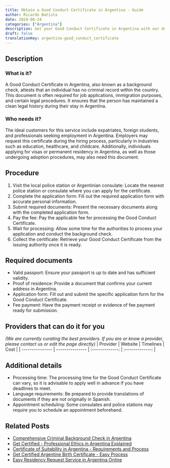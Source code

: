 ```yaml
---
title: Obtain a Good Conduct Certificate in Argentina - Guide
author: Ricardo Batista
date: 2024-06-24
categories: ["Argentina"]
description: Get your Good Conduct Certificate in Argentina with our detailed guide on the process, documents needed, and eligibility.
draft: false
translationKey: argentina-good_conduct_certificate
---
```


## Description
### What is it?
A Good Conduct Certificate in Argentina, also known as a background check, attests that an individual has no criminal record within the country. This document is often required for job applications, immigration purposes, and certain legal procedures. It ensures that the person has maintained a clean legal history during their stay in Argentina.

### Who needs it?
The ideal customers for this service include expatriates, foreign students, and professionals seeking employment in Argentina. Employers may request this certificate during the hiring process, particularly in industries such as education, healthcare, and childcare. Additionally, individuals applying for visas or permanent residency in Argentina, as well as those undergoing adoption procedures, may also need this document.

## Procedure

1. Visit the local police station or Argentinian consulate: Locate the nearest police station or consulate where you can apply for the certificate.
2. Complete the application form: Fill out the required application form with accurate personal information.
3. Submit required documents: Present the necessary documents along with the completed application form.
4. Pay the fee: Pay the applicable fee for processing the Good Conduct Certificate.
5. Wait for processing: Allow some time for the authorities to process your application and conduct the background check.
6. Collect the certificate: Retrieve your Good Conduct Certificate from the issuing authority once it is ready.


## Required documents

- Valid passport: Ensure your passport is up to date and has sufficient validity.
- Proof of residence: Provide a document that confirms your current address in Argentina.
- Application form: Fill out and submit the specific application form for the Good Conduct Certificate.
- Fee payment: Have the payment receipt or evidence of fee payment ready for submission.


## Providers that can do it for you
_(We are currently curating the best providers. If you are or know a provider, please contact us or edit the page directly)_
| Provider        |     Website     |     Timelines    |       Cost      |
| --------------- | --------------- |  :-------------: | :-------------: |

## Additional details

- Processing time: The processing time for the Good Conduct Certificate can vary, so it is advisable to apply well in advance if you have deadlines to meet.
- Language requirements: Be prepared to provide translations of documents if they are not originally in Spanish.
- Appointment scheduling: Some consulates and police stations may require you to schedule an appointment beforehand.

## Related Posts

- [Comprehensive Criminal Background Check in Argentina](https://tramitit.com/english/guides/argentina/criminal_background_check/)
- [Get Certified - Professional Ethics in Argentina Explained](https://tramitit.com/english/guides/argentina/professional_ethics_certificate/)
- [Certificate of Suitability in Argentina - Requirements and Process](https://tramitit.com/english/guides/argentina/certificate_of_suitability/)
- [Get Certified Argentine Birth Certificate - Easy Process](https://tramitit.com/english/guides/argentina/birth_certificate/)
- [Easy Residency Request Service in Argentina Online](https://tramitit.com/english/guides/argentina/residency_request/)